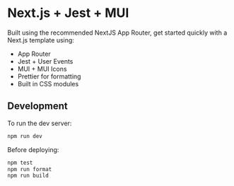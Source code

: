 # Next.js + Jest + MUI

Built using the recommended NextJS App Router, get started quickly with a Next.js template using:

- App Router
- Jest + User Events
- MUI + MUI Icons
- Prettier for formatting
- Built in CSS modules

## Development

To run the dev server:

```bash
npm run dev
```

Before deploying:

```bash
npm test
npm run format
npm run build
```

